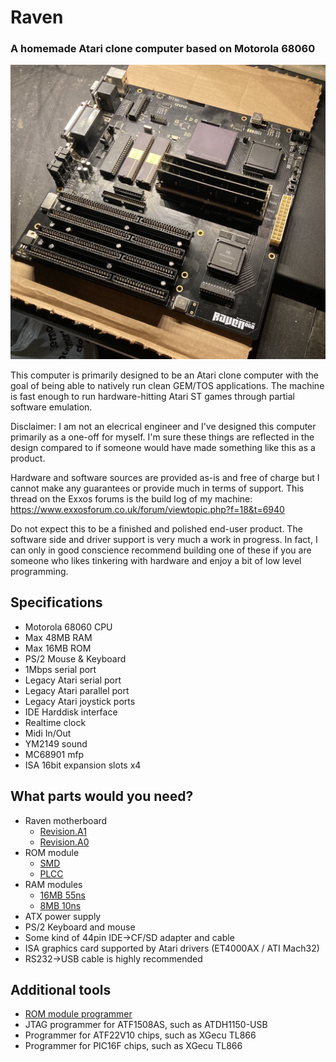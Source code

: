 # Raven
### A homemade Atari clone computer based on Motorola 68060

![Alt text](hw/raven/a0/images/raven_a0.jpg?raw=true "")

This computer is primarily designed to be an Atari clone computer with
the goal of being able to natively run clean GEM/TOS applications.
The machine is fast enough to run hardware-hitting Atari ST games through partial
software emulation.


Disclaimer: I am not an elecrical engineer and I've designed this computer primarily as a one-off for myself.
I'm sure these things are reflected in the design compared to if someone would have made something like this as a product.

Hardware and software sources are provided as-is and free of charge but I cannot make any guarantees or provide much in terms of support.
This thread on the Exxos forums is the build log of my machine: https://www.exxosforum.co.uk/forum/viewtopic.php?f=18&t=6940

Do not expect this to be a finished and polished end-user product. The software side and driver support is very much a work in progress.
In fact, I can only in good conscience recommend building one of these if you are someone who likes tinkering with hardware and enjoy a bit of low level programming.

## Specifications

- Motorola 68060 CPU
- Max 48MB RAM
- Max 16MB ROM
- PS/2 Mouse & Keyboard
- 1Mbps serial port
- Legacy Atari serial port
- Legacy Atari parallel port
- Legacy Atari joystick ports
- IDE Harddisk interface
- Realtime clock
- Midi In/Out
- YM2149 sound
- MC68901 mfp
- ISA 16bit expansion slots x4


## What parts would you need?

- Raven motherboard
    - [Revision.A1](hw/raven/a1/)
    - [Revision.A0](hw/raven/a0/)
- ROM module
    - [SMD](hw/simm/rom_16M55/)
    - [PLCC](hw/simm/rom_2M55/)
- RAM modules
    - [16MB 55ns](hw/simm/ram_16M55/)
    - [8MB 10ns](hw/simm/ram_8M10/)
- ATX power supply
- PS/2 Keyboard and mouse
- Some kind of 44pin IDE->CF/SD adapter and cable
- ISA graphics card supported by Atari drivers (ET4000AX / ATI Mach32)
- RS232->USB cable is highly recommended


## Additional tools

- [ROM module programmer](hw/simm/programmer/)
- JTAG programmer for ATF1508AS, such as ATDH1150-USB
- Programmer for ATF22V10 chips, such as XGecu TL866
- Programmer for PIC16F chips, such as XGecu TL866

